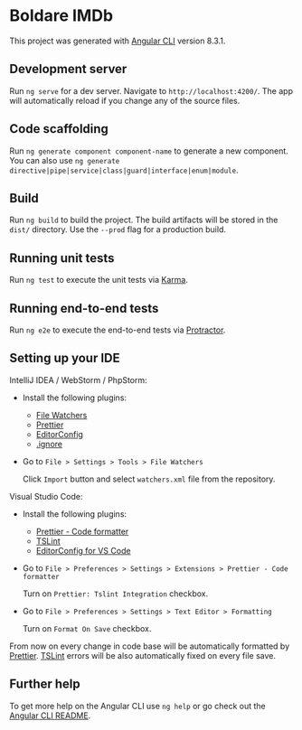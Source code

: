# Boldare IMDb

This project was generated with [Angular CLI](https://github.com/angular/angular-cli) version 8.3.1.

## Development server

Run `ng serve` for a dev server. Navigate to `http://localhost:4200/`. The app will automatically reload if you change any of the source files.

## Code scaffolding

Run `ng generate component component-name` to generate a new component. You can also use `ng generate directive|pipe|service|class|guard|interface|enum|module`.

## Build

Run `ng build` to build the project. The build artifacts will be stored in the `dist/` directory. Use the `--prod` flag for a production build.

## Running unit tests

Run `ng test` to execute the unit tests via [Karma](https://karma-runner.github.io).

## Running end-to-end tests

Run `ng e2e` to execute the end-to-end tests via [Protractor](http://www.protractortest.org/).

## Setting up your IDE

IntelliJ IDEA / WebStorm / PhpStorm:

- Install the following plugins:

  - [File Watchers](https://plugins.jetbrains.com/plugin/7177-file-watchers)
  - [Prettier](https://plugins.jetbrains.com/plugin/10456-prettier)
  - [EditorConfig](https://plugins.jetbrains.com/plugin/7294-editorconfig)
  - [.ignore](https://plugins.jetbrains.com/plugin/7495--ignore)

- Go to `File > Settings > Tools > File Watchers`

  Click `Import` button and select `watchers.xml` file from the repository.

Visual Studio Code:

- Install the following plugins:

  - [Prettier - Code formatter](https://marketplace.visualstudio.com/items?itemName=esbenp.prettier-vscode)
  - [TSLint](https://marketplace.visualstudio.com/items?itemName=ms-vscode.vscode-typescript-tslint-plugin)
  - [EditorConfig for VS Code](https://marketplace.visualstudio.com/items?itemName=EditorConfig.EditorConfig)

- Go to `File > Preferences > Settings > Extensions > Prettier - Code formatter`

  Turn on `Prettier: Tslint Integration` checkbox.

- Go to `File > Preferences > Settings > Text Editor > Formatting`

  Turn on `Format On Save` checkbox.

From now on every change in code base will be automatically formatted by [Prettier](https://prettier.io/). [TSLint](https://palantir.github.io/tslint/) errors will be also automatically fixed on every file save.

## Further help

To get more help on the Angular CLI use `ng help` or go check out the [Angular CLI README](https://github.com/angular/angular-cli/blob/master/README.md).
